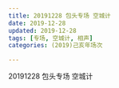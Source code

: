 ```yaml
---
title: 20191228 包头专场 空城计
date: 2019-12-28
updated: 2019-12-28
tags: [专场, 空城计, 相声]
categories: (2019)己亥年场次

---
```


20191228 包头专场 空城计